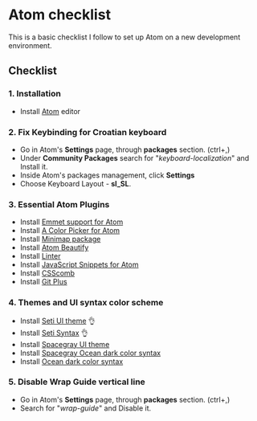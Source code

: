 # Atom checklist
This is a basic checklist I follow to set up Atom on a new development environment.  

## Checklist

### 1. Installation
- Install [Atom](https://atom.io/) editor


### 2. Fix Keybinding for Croatian keyboard
- Go in Atom's **Settings** page, through **packages** section. (ctrl+,)
- Under **Community Packages** search for "*keyboard-localization*" and Install it.
- Inside Atom's packages management, click **Settings**
- Choose Keyboard Layout - **sl_SL**.


### 3. Essential Atom Plugins
- Install [Emmet support for Atom](https://github.com/emmetio/emmet-atom)
- Install [A Color Picker for Atom](https://github.com/thomaslindstrom/color-picker)
- Install [Minimap package](https://atom.io/packages/minimap)
- Install [Atom Beautify](https://atom.io/packages/atom-beautify)
- Install [Linter](https://atom.io/packages/linter)
- Install [JavaScript Snippets for Atom](https://atom.io/packages/javascript-snippets)
- Install [CSScomb](https://atom.io/packages/atom-css-comb)
- Install [Git Plus](https://atom.io/packages/git-plus)


### 4. Themes and UI syntax color scheme
- Install [Seti UI theme](https://github.com/jesseweed/seti-ui) :ok_hand:
- Install [Seti Syntax](https://github.com/jesseweed/seti-syntax) :ok_hand:
- Install [Spacegray UI theme](https://github.com/cannikin/spacegray-dark-ui)
- Install [Spacegray Ocean dark color syntax](https://github.com/carloe/spacegray-base16-ocean-dark)
- Install [Ocean dark color syntax](https://github.com/robbschiller/base16-ocean-dark)


### 5. Disable Wrap Guide vertical line
- Go in Atom's **Settings** page, through **packages** section. (ctrl+,)
- Search for "*wrap-guide*" and Disable it.

